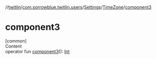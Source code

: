 //[twitlin](../../../index.md)/[com.sorrowblue.twitlin.users](../../index.md)/[Settings](../index.md)/[TimeZone](index.md)/[component3](component3.md)



# component3  
[common]  
Content  
operator fun [component3](component3.md)(): [Int](https://kotlinlang.org/api/latest/jvm/stdlib/kotlin/-int/index.html)  



